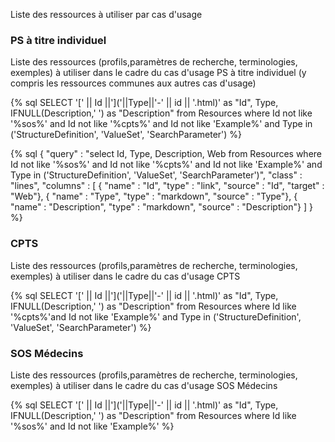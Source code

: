 Liste des ressources à utiliser par cas d'usage

### PS à titre individuel

Liste des ressources (profils,paramètres de recherche, terminologies, exemples) à utiliser dans le cadre du cas d'usage PS à titre individuel (y compris les ressources communes aux autres cas d'usage)

{% sql SELECT '[' || Id ||']('||Type||'-' || id || '.html)' as "Id", Type, IFNULL(Description,' ') as "Description" from Resources
where Id not like '%sos%' and  Id not like '%cpts%' and Id not like 'Example%' and Type in ('StructureDefinition', 'ValueSet', 'SearchParameter') %}

{% sql {
  "query" : "select Id, Type, Description, Web from Resources where Id not like '%sos%' and  Id not like '%cpts%' and Id not like 'Example%' and Type in ('StructureDefinition', 'ValueSet', 'SearchParameter')",
  "class" : "lines",
  "columns" : [
    { "name" : "Id", "type" : "link", "source" : "Id", "target" : "Web"},
    { "name" : "Type", "type" : "markdown", "source" : "Type"},
    { "name" : "Description", "type" : "markdown", "source" : "Description"}
  ]
} %}

### CPTS

Liste des ressources (profils,paramètres de recherche, terminologies, exemples) à utiliser dans le cadre du cas d'usage CPTS

{% sql SELECT '[' || Id ||']('||Type||'-' || id || '.html)' as "Id", Type, IFNULL(Description,' ') as "Description" from Resources
where Id like '%cpts%'and Id not like 'Example%' and Type in  ('StructureDefinition', 'ValueSet', 'SearchParameter') %}

### SOS Médecins

Liste des ressources (profils,paramètres de recherche, terminologies, exemples) à utiliser dans le cadre du cas d'usage SOS Médecins

{% sql SELECT '[' || Id ||']('||Type||'-' || id || '.html)' as "Id", Type, IFNULL(Description,' ') as "Description" from Resources
where Id like '%sos%' and Id not like 'Example%' %}

